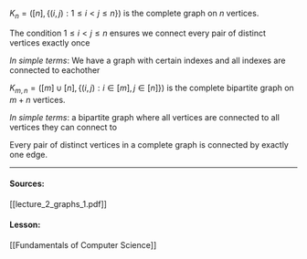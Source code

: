 $K_n = ([n], \{(i,j) : 1 \leq i < j \leq n\})$ is the complete graph on $n$ vertices.

The condition $1≤i<j≤n$ ensures we connect every pair of distinct vertices exactly once

_In simple terms_: We have a graph with certain indexes and all indexes are connected to eachother


$K_{m,n} = ([m] \cup [n], \{(i,j) : i \in [m], j \in [n]\})$ is the complete bipartite graph on $m + n$ vertices.

_In simple terms_: a bipartite graph where all vertices are connected to all vertices they can connect to

Every pair of distinct vertices in a complete graph is connected by exactly one edge.

---
#### Sources:
[[lecture_2_graphs_1.pdf]]
#### Lesson:
[[Fundamentals of Computer Science]]
